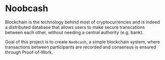 # Noobcash

Blockchain is the technology behind most of cryptocurrencies and is indeed a distributed database that allows users to make secure transcations between each other, without needing a central authority (e.g. bank).

Goal of this project is to create `Noobcash`, a simple blockchain system, where transactions between participants are recorded and consensus is ensured through Proof-of-Work.